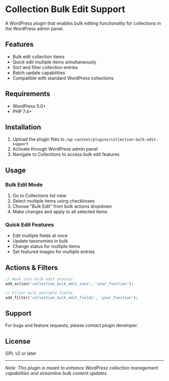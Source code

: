 # Collection Bulk Edit Support

A WordPress plugin that enables bulk editing functionality for collections in the WordPress admin panel.

## Features
- Bulk edit collection items
- Quick edit multiple items simultaneously  
- Sort and filter collection entries
- Batch update capabilities
- Compatible with standard WordPress collections

## Requirements
- WordPress 5.0+
- PHP 7.4+

## Installation

1. Upload the plugin files to `/wp-content/plugins/collection-bulk-edit-support`
2. Activate through WordPress admin panel
3. Navigate to Collections to access bulk edit features

## Usage

### Bulk Edit Mode
1. Go to Collections list view
2. Select multiple items using checkboxes
3. Choose "Bulk Edit" from bulk actions dropdown
4. Make changes and apply to all selected items

### Quick Edit Features
- Edit multiple fields at once
- Update taxonomies in bulk
- Change status for multiple items
- Set featured images for multiple entries

## Actions & Filters

```php
// Hook into bulk edit process
add_action('collection_bulk_edit_save', 'your_function');

// Filter bulk editable fields
add_filter('collection_bulk_edit_fields', 'your_function');
```

## Support
For bugs and feature requests, please contact plugin developer.

## License
GPL v2 or later

---
*Note: This plugin is meant to enhance WordPress collection management capabilities and streamline bulk content updates.*